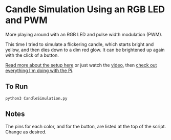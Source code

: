 # Candle Simulation Using an RGB LED and PWM

More playing around with an RGB LED and pulse width modulation (PWM).

This time I tried to simulate a flickering candle, which starts bright and yellow, and then dies down to a dim red glow. It can be brightened up again with the click of a button.

[Read more about the setup here](https://grantwinney.com/creating-a-flickering-candle-using-an-rgb-led-on-the-raspberry-pi/) or just watch the [video](https://www.youtube.com/watch?v=yw9hbqbxyKo), then [check out everything I'm doing with the Pi](https://grantwinney.com/tag/52-weeks-of-pi/).

## To Run

`python3 CandleSimulation.py`

## Notes

The pins for each color, and for the button, are listed at the top of the script. Change as desired.

